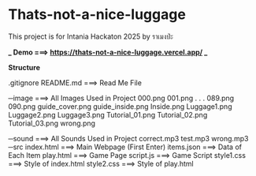 # Thats-not-a-nice-luggage

This project is for Intania Hackaton 2025 by ราเมงป่ะ

**_ Demo ===> https://thats-not-a-nice-luggage.vercel.app/ _**

**Structure**

.gitignore
README.md ===> Read Me File

─image ===> All Images Used in Project
000.png
001.png
.
.
.
089.png
090.png
guide_cover.png
guide_inside.png
Inside.png
Luggage1.png
Luggage2.png
Luggage3.png
Tutorial_01.png
Tutorial_02.png
Tutorial_03.png
wrong.png

─sound ===> All Sounds Used in Project
correct.mp3
test.mp3
wrong.mp3
─src
index.html ===> Main Webpage (First Enter)
items.json ===> Data of Each Item
play.html ===> Game Page
script.js ===> Game Script
style1.css ===> Style of index.html
style2.css ===> Style of play.html
